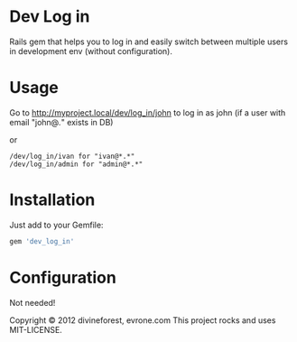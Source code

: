 # Dev Log in

Rails gem that helps you to log in and easily switch between multiple users in development env (without configuration).

# Usage
Go to http://myproject.local/dev/log_in/john to log in as john (if a user with email "john@*.*" exists in DB)

or

```
/dev/log_in/ivan for "ivan@*.*"
/dev/log_in/admin for "admin@*.*"
```

# Installation

Just add to your Gemfile:

```ruby
gem 'dev_log_in'
```

# Configuration

Not needed!

Copyright © 2012 divineforest, evrone.com
This project rocks and uses MIT-LICENSE.
